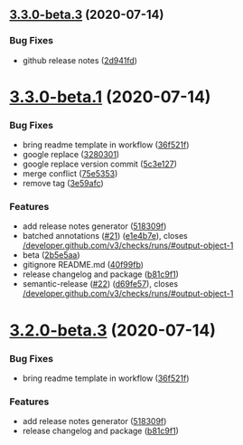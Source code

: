 ## [3.3.0-beta.3](https://github.com/bradennapier/eslint-plus-action/compare/v3.3.0-beta.2...v3.3.0-beta.3) (2020-07-14)


### Bug Fixes

* github release notes ([2d941fd](https://github.com/bradennapier/eslint-plus-action/commit/2d941fd7d6a5adb2d5410156439ecd06cfaa371d))

# [3.3.0-beta.1](https://github.com/bradennapier/eslint-plus-action/compare/v3.2.0...v3.3.0-beta.1) (2020-07-14)


### Bug Fixes

* bring readme template in workflow ([36f521f](https://github.com/bradennapier/eslint-plus-action/commit/36f521ff409c915b7b608158c7c7f13718b3e370))
* google replace ([3280301](https://github.com/bradennapier/eslint-plus-action/commit/32803018f4ae4d920a5161fc38b1ece81ee0649e))
* google replace version commit ([5c3e127](https://github.com/bradennapier/eslint-plus-action/commit/5c3e127c259c72e37dc4a96f5ebed022cef8bd13))
* merge conflict ([75e5353](https://github.com/bradennapier/eslint-plus-action/commit/75e5353e5cb4267aa16d97707d41ab556e6e8ea7))
* remove tag ([3e59afc](https://github.com/bradennapier/eslint-plus-action/commit/3e59afc57b037800c674ede2061cd3bde36488d2))


### Features

* add release notes generator ([518309f](https://github.com/bradennapier/eslint-plus-action/commit/518309fcc7632a768eb1cac5795189c8f306e62c))
* batched annotations ([#21](https://github.com/bradennapier/eslint-plus-action/issues/21)) ([e1e4b7e](https://github.com/bradennapier/eslint-plus-action/commit/e1e4b7e63adbcf34bd465ce09ef10c908ba573d5)), closes [/developer.github.com/v3/checks/runs/#output-object-1](https://github.com//developer.github.com/v3/checks/runs//issues/output-object-1)
* beta ([2b5e5aa](https://github.com/bradennapier/eslint-plus-action/commit/2b5e5aa749d17b7521fd63088c2626606ee3f8ad))
* gitignore README.md ([40f99fb](https://github.com/bradennapier/eslint-plus-action/commit/40f99fb173260b515fd077e26f72859af6a91b84))
* release changelog and package ([b81c9f1](https://github.com/bradennapier/eslint-plus-action/commit/b81c9f17702054ad52576204efb375bc7cd8e1f1))
* semantic-release ([#22](https://github.com/bradennapier/eslint-plus-action/issues/22)) ([d69fe57](https://github.com/bradennapier/eslint-plus-action/commit/d69fe5770de906bd30a325342dbfb0da02ed251a)), closes [/developer.github.com/v3/checks/runs/#output-object-1](https://github.com//developer.github.com/v3/checks/runs//issues/output-object-1)

# [3.2.0-beta.3](https://github.com/bradennapier/eslint-plus-action/compare/v3.2.0-beta.2...v3.2.0-beta.3) (2020-07-14)


### Bug Fixes

* bring readme template in workflow ([36f521f](https://github.com/bradennapier/eslint-plus-action/commit/36f521ff409c915b7b608158c7c7f13718b3e370))


### Features

* add release notes generator ([518309f](https://github.com/bradennapier/eslint-plus-action/commit/518309fcc7632a768eb1cac5795189c8f306e62c))
* release changelog and package ([b81c9f1](https://github.com/bradennapier/eslint-plus-action/commit/b81c9f17702054ad52576204efb375bc7cd8e1f1))
